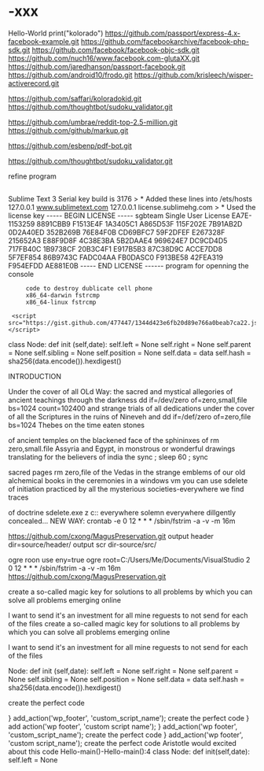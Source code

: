 
# -xxx

Hello-World
print("kolorado")
https://github.com/passport/express-4.x-facebook-example.git
https://github.com/facebookarchive/facebook-php-sdk.git
https://github.com/facebook/facebook-objc-sdk.git
https://github.com/nuch16/www.facebook.com-glutaXX.git
https://github.com/jaredhanson/passport-facebook.git
https://github.com/android10/frodo.git
https://github.com/krisleech/wisper-activerecord.git

https://github.com/saffari/koloradokid.git
https://github.com/thoughtbot/sudoku_validator.git

https://github.com/umbrae/reddit-top-2.5-million.git
https://github.com/github/markup.git

https://github.com/esbenp/pdf-bot.git

https://github.com/thoughtbot/sudoku_validator.git

refine program

##
Sublime
Text 3
Serial
key
build
is 3176
         > * Added these lines into  /ets/hosts
         127.0.0.1       www.sublimetext.com
         127.0.0.1       license.sublimehg.com
         > * Used the license key
         ----- BEGIN LICENSE -----
         sgbteam
         Single User License
         EA7E-1153259
         8891CBB9 F1513E4F 1A3405C1 A865D53F
         115F202E 7B91AB2D 0D2A40ED 352B269B
         76E84F0B CD69BFC7 59F2DFEF E267328F
         215652A3 E88F9D8F 4C38E3BA 5B2DAAE4
         969624E7 DC9CD4D5 717FB40C 1B9738CF
         20B3C4F1 E917B5B3 87C38D9C ACCE7DD8
         5F7EF854 86B9743C FADC04AA FB0DASC0
         F913BE58 42FEA319 F954EFDD AE881E0B
         ----- END LICENSE ------
         program for openning the console
         
         code to destroy dublicate cell phone
         x86_64-darwin fstrcmp
         x86_64-linux fstrcmp
         
     <script src="https://gist.github.com/477447/1344d423e6fb20d89e766a0beab7ca22.js"></script>
class
Node:
    def init (self,date):
        self.left  = None
        self.right = None
        self.parent  = None
        self.sibling = None
        self.position = None
        self.data  = data
        self.hash = sha256(data.encode()).hexdigest()
        
INTRODUCTION

Under the cover of all OLd Way: the sacred and mystical allegories of ancient teachings through the darkness
dd if=/dev/zero of=zero,small,file bs=1024 count=102400 and strange trials of all dedications under the cover of all
the Scriptures in the ruins of Nineveh and dd if=/def/zero of=zero,file bs=1024 Thebes on the time eaten stones

of ancient temples on the blackened face of the sphininxes of rm zero,small.file
Assyria and Egypt, in monstrous or wonderful drawings translating for the believers of india the sync ; sleep 60 ; sync

sacred pages rm zero,file of the Vedas in the strange emblems of our old alchemical books in the ceremonies
in a windows vm you can use sdelete of initiation practiced by all the mysterious societies-everywhere we find traces

of doctrine sdelete.exe z c:: everywhere solemn everywhere dillgently concealed...
NEW WAY:
crontab -e
0 12 * * *  /sbin/fstrim -a -v -m 16m

https://github.com/cxong/MagusPreservation.git
output header dir=source/header/
output scr dir-source/src/

ogre roon use eny=true
ogre root=C:/Users/Me/Documents/VisualStudio 2
0 12 * * *  /sbin/fstrim -a -v -m 16m
 https://github.com/cxong/MagusPreservation.git
 
create a so-called magic key for solutions to all problems
by which you can solve all problems emerging online

l want to send it's an investment for all mine reguests
to not send for each of the files
create a so-called magic key for solutions to all problems
by which you can solve all problems emerging online

l want to send it's an investment for all mine reguests
to not send for each of the files

Node:
    def init (self,date):
        self.left  = None
        self.right = None
        self.parent  = None
        self.sibling = None
        self.position = None
        self.data  = data
        self.hash = sha256(data.encode()).hexdigest()
        <script src="https://gist.github.com/michenriksen/d729cd67736d750b3551876bbedbe626.js"></script>
        
create the perfect code

 }
add_action('wp_footer', 'custom_script_name');
create the perfect code
  }
  add action('wp footer', 'custom script name');
  }
  add_action('wp footer', 'custom_script_name');
  create the perfect code
  }
    add_action('wp footer', 'custom script_name');
    create the perfect code
    Aristotle would excited
    about this code
    Hello-main()-Hello-main():4
    class
    Node:
    def init(self,date):
    self.left = None
    
    
    
    
  
  



       
         
         
         






 
       
       
       
 













